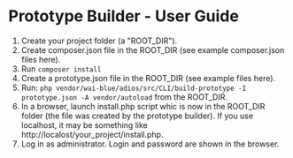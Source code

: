 # Prototype Builder - User Guide

1. Create your project folder (a "ROOT_DIR").
2. Create composer.json file in the ROOT_DIR (see example composer.json files here).
3. Run `composer install`
4. Create a prototype.json file in the ROOT_DIR (see example files here).
5. Run: `php vendor/wai-blue/adios/src/CLI/build-prototype -I prototype.json -A vendor/autoload` from the ROOT_DIR.
6. In a browser, launch install.php script whic is now in the ROOT_DIR folder (the file was created by the prototype builder). If you use localhost, it may be something like http://localost/your_project/install.php.
7. Log in as administrator. Login and password are shown in the browser.